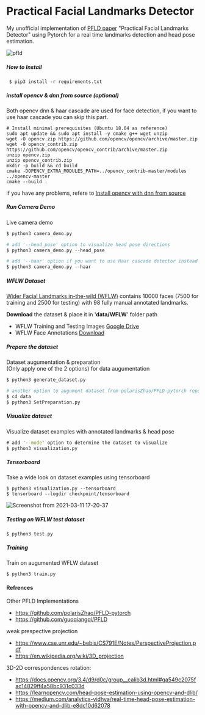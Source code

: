 # Practical Facial Landmarks Detector 

My unofficial implementation of [PFLD paper](https://arxiv.org/pdf/1902.10859.pdf) "Practical Facial Landmarks Detector" using Pytorch for a real time landmarks detection and head pose estimation.<br/>

![pfld](https://user-images.githubusercontent.com/35613645/109653302-89e1ef00-7b69-11eb-8dd7-e8810deebe44.png)


##### How to Install
```
 $ pip3 install -r requirements.txt
```
##### install opencv & dnn from source (optional)
Both opencv dnn & haar cascade are used for face detection, if you want to use haar cascade you can skip this part.
```
# Install minimal prerequisites (Ubuntu 18.04 as reference)
sudo apt update && sudo apt install -y cmake g++ wget unzip
wget -O opencv.zip https://github.com/opencv/opencv/archive/master.zip
wget -O opencv_contrib.zip https://github.com/opencv/opencv_contrib/archive/master.zip
unzip opencv.zip
unzip opencv_contrib.zip
mkdir -p build && cd build
cmake -DOPENCV_EXTRA_MODULES_PATH=../opencv_contrib-master/modules ../opencv-master
cmake --build .
```
if you have any problems, refere to [Install opencv with dnn from source](https://docs.opencv.org/master/d7/d9f/tutorial_linux_install.html)

##### Run Camera Demo
Live camera demo 
```python
$ python3 camera_demo.py

# add '--head_pose' option to visualize head pose directions 
$ python3 camera_demo.py --head_pose

# add '--haar' option if you want to use Haar cascade detector instead of dnn opencv face detector
$ python3 camera_demo.py --haar
```

##### WFLW Dataset
[Wider Facial Landmarks in-the-wild (WFLW)](https://wywu.github.io/projects/LAB/WFLW.html) contains 10000 faces (7500 for training and 2500 for testing) with 98 fully manual annotated landmarks.

**Download** the dataset & place it in '**data/WFLW**' folder path
- WFLW Training and Testing Images [Google Drive](https://drive.google.com/file/d/1hzBd48JIdWTJSsATBEB_eFVvPL1bx6UC/view)<br/>
- WFLW Face Annotations [Download](https://wywu.github.io/projects/LAB/support/WFLW_annotations.tar.gz)<br/>
##### Prepare the dataset
Dataset augumentation & preparation <br/>
(Only apply one of the 2 options) for data augumentation
```python
$ python3 generate_dataset.py
```
```python
# another option to augument dataset from polarisZhao/PFLD-pytorch repo 
$ cd data
$ python3 SetPreparation.py
```


##### Visualize dataset
Visualize dataset examples with annotated landmarks & head pose 
```cmd
# add '--mode' option to determine the dataset to visualize
$ python3 visualization.py
```
##### Tensorboard 
Take a wide look on dataset examples using tensorboard
```
$ python3 visualization.py --tensorboard
$ tensorboard --logdir checkpoint/tensorboard
```
![Screenshot from 2021-03-11 17-20-37](https://user-images.githubusercontent.com/35613645/110810440-78e25d80-828e-11eb-9689-523c4d12b772.png)



##### Testing on WFLW test dataset
```
$ python3 test.py
```


##### Training 
Train on augumented WFLW dataset
```
$ python3 train.py
```


#### Refrences
Other PFLD Implementations
- https://github.com/polarisZhao/PFLD-pytorch
- https://github.com/guoqiangqi/PFLD

weak prespective projection
- https://www.cse.unr.edu/~bebis/CS791E/Notes/PerspectiveProjection.pdf
- https://en.wikipedia.org/wiki/3D_projection

3D-2D correspondences rotation:
- https://docs.opencv.org/3.4/d9/d0c/group__calib3d.html#ga549c2075fac14829ff4a58bc931c033d
- https://learnopencv.com/head-pose-estimation-using-opencv-and-dlib/
- https://medium.com/analytics-vidhya/real-time-head-pose-estimation-with-opencv-and-dlib-e8dc10d62078
